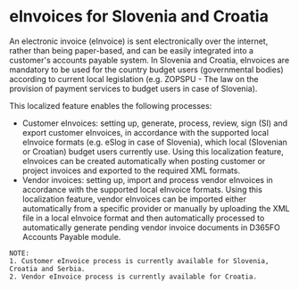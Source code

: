 # eInvoices for Slovenia and Croatia

An electronic invoice (eInvoice) is sent electronically over the internet, rather than being paper-based, and can be easily integrated into a customer's accounts payable system. In Slovenia and Croatia, eInvoices are mandatory to be used for the country budget users (governmental bodies) according to current local legislation (e.g. ZOPSPU - The law on the provision of payment services to budget users in case of Slovenia). 

This localized feature enables the following processes:
- Customer eInvoices: setting up, generate, process, review, sign (SI) and export customer eInvoices, in accordance with the supported local eInvoice formats (e.g. eSlog in case of Slovenia), which local (Slovenian or Croatian) budget users currently use. Using this localization feature, eInvoices can be created automatically when posting customer or project invoices and exported to the required XML formats. 
- Vendor invoices: setting up, import and process vendor eInvoices in accordance with the supported local eInvoice formats. Using this localization feature, vendor eInvoices can be imported either automatically from a specific provider or manually by uploading the XML file in a local eInvoice format and then automatically processed to automatically generate pending vendor invoice documents in D365FO Accounts Payable module.


```
NOTE:
1. Customer eInvoice process is currently available for Slovenia, Croatia and Serbia.
2. Vendor eInvoice process is currently available for Croatia.
```




 

